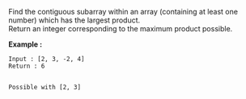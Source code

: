 <div class="markdown-content" id="problem-content">
<p>Find the contiguous subarray within an array (containing at least one number) which has the largest product.<br/>
Return an integer corresponding to the maximum product possible.</p>
<p><strong>Example :</strong></p>
<div class="highlighter-rouge"><pre class="highlight"><code>Input : [2, 3, -2, 4]
Return : 6 

Possible with [2, 3]
</code></pre>
</div>

</div>